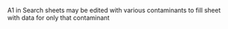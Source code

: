 A1 in Search sheets may be edited with various contaminants to fill sheet with data for only that contaminant

